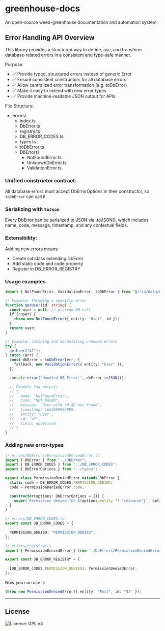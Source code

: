 # greenhouse-docs

An open-source weed-greenhouse documentation and automation system.

## Error Handling API Overview

This library provides a structured way to define, use, and transform database-related errors in a consistent and type-safe manner.

Purpose:

- ✅ Provide typed, structured errors instead of generic Error
- ✅ Ensure consistent constructors for all database errors
- ✅ Allow centralized error transformation (e.g. toDbError)
- ✅ Make it easy to extend with new error types
- ✅ Provide machine-readable JSON output for APIs

File Structure:

- errors/
  - index.ts
  - DbError.ts
  - registry.ts
  - DB_ERROR_CODES.ts
  - types.ts
  - toDbError.ts
  - DbErrors/
    - NotFoundError.ts
    - UnknownDbError.ts
    - ValidationError.ts

### Unified constructor contract:

All database errors must accept DbErrorOptions in their constructor,
so `toDbError` can call it.

### Serializing with `toJson`

Every DbError can be serialized to JSON via .toJSON(),
which includes name, code, message, timestamp, and any contextual fields.

### Extensibility:

Adding new errors means:

- Create subclass extending DbError
- Add static code and code property
- Register in DB_ERROR_REGISTRY

### Usage examples

```ts
import { NotFoundError, ValidationError, toDbError } from "@/lib/data/errors";

// Example: throwing a specific error
function getUser(id: string) {
  const user = null; // pretend DB call
  if (!user) {
    throw new NotFoundError({ entity: "User", id });
  }
  return user;
}

// Example: catching and normalizing unknown errors
try {
  getUser("42");
} catch (err) {
  const dbError = toDbError(err, {
    fallback: new ValidationError({ entity: "User" }),
  });

  console.error("Handled DB Error:", dbError.toJSON());

  // Example log output:
  // {
  //   name: "NotFoundError",
  //   code: "NOT_FOUND",
  //   message: "User with id 42 not found",
  //   timestamp: 1699999999999,
  //   entity: "User",
  //   id: "42",
  //   field: undefined
  // }
}
```

### Adding new error-types

```ts
// errors/DbErrors/PermissionDeniedError.ts
import { DbError } from "../DbError";
import { DB_ERROR_CODES } from "../DB_ERROR_CODES";
import { DbErrorOptions } from "../types";

export class PermissionDeniedError extends DbError {
  static code = DB_ERROR_CODES.PERMISSION_DENIED;
  code = PermissionDeniedError.code;

  constructor(options: DbErrorOptions = {}) {
    super(`Permission denied for ${options.entity ?? "resource"}`, options);
  }
}

// errors/DB_ERROR_CODES.ts
export const DB_ERROR_CODES = {
  ...,
  PERMISSION_DENIED: "PERMISSION_DENIED",
};

// errors/registry.ts
import { PermissionDeniedError } from "./DbErrors/PermissionDeniedError";

export const DB_ERROR_REGISTRY = {
  ...,
  [DB_ERROR_CODES.PERMISSION_DENIED]: PermissionDeniedError,
};
```

Now you can use it:

```ts
throw new PermissionDeniedError({ entity: "Post", id: "42" });
```

---

## License

![License: GPL v3](https://img.shields.io/badge/License-GPLv3-blue.svg)
